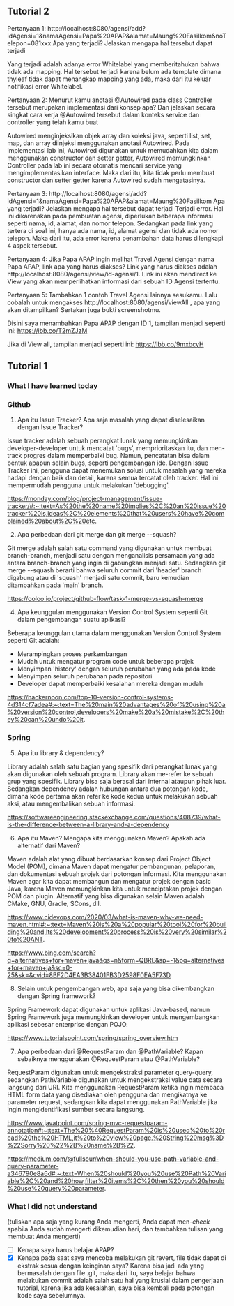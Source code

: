 ## Tutorial 2

Pertanyaan 1: 
http://localhost:8080/agensi/add?idAgensi=1&namaAgensi=Papa%20APAP&alamat=Maung%20Fasilkom&noTelepon=081xxx Apa yang terjadi? Jelaskan mengapa hal tersebut dapat terjadi

Yang terjadi adalah adanya error Whitelabel yang memberitahukan bahwa tidak ada mapping. Hal tersebut terjadi karena belum ada template dimana thyleaf tidak dapat menangkap mapping yang ada, maka dari itu keluar notifikasi error Whitelabel.

Pertanyaan 2: Menurut kamu anotasi @Autowired pada class Controller tersebut merupakan implementasi dari konsep apa? Dan jelaskan secara singkat cara kerja @Autowired tersebut dalam konteks service dan controller yang telah kamu buat

Autowired menginjeksikan objek array dan koleksi java, seperti list, set, map, dan array diinjeksi menggunakan anotasi Autowired. Pada implementasi lab ini, Autowired digunakan untuk memudahkan kita dalam menggunakan constructor dan setter getter, Autowired memungkinkan Controller pada lab ini secara otomatis mencari service yang mengimplementasikan interface. Maka dari itu, kita tidak perlu membuat constructor dan setter getter karena Autowired sudah mengatasinya.

Pertanyaan 3: http://localhost:8080/agensi/add?idAgensi=1&namaAgensi=Papa%20APAP&alamat=Maung%20Fasilkom Apa yang terjadi? Jelaskan mengapa hal tersebut dapat terjadi
Terjadi error. Hal ini dikarenakan pada pembuatan agensi, diperlukan beberapa informasi seperti nama, id, alamat, dan nomor telepon. Sedangkan pada link yang tertera di soal ini, hanya ada nama, id, alamat agensi dan tidak ada nomor telepon. Maka dari itu, ada error karena penambahan data harus dilengkapi 4 aspek tersebut.

Pertanyaan 4: Jika Papa APAP ingin melihat Travel Agensi dengan nama Papa APAP, link apa yang harus diakses?
Link yang harus diakses adalah http://localhost:8080/agensi/view/id-agensi/1. Link ini akan mendirect ke View yang akan memperlihatkan informasi dari sebuah ID Agensi tertentu.

Pertanyaan 5: Tambahkan 1 contoh Travel Agensi lainnya sesukamu. Lalu cobalah untuk mengakses http://localhost:8080/agensi/viewAll , apa yang akan ditampilkan? Sertakan juga bukti screenshotmu.

Disini saya menambahkan Papa APAP dengan ID 1, tampilan menjadi seperti ini:
https://ibb.co/T2mZJzM

Jika di View all, tampilan menjadi seperti ini:
https://ibb.co/9mxbcyH



## Tutorial 1
### What I have learned today

### Github
1. Apa itu Issue Tracker? Apa saja masalah yang dapat diselesaikan dengan Issue Tracker?

Issue tracker adalah sebuah perangkat lunak yang memungkinkan developer-developer untuk mencatat 'bugs', memprioritaskan itu, dan men-track progres dalam memperbaiki bug. Namun, pencatatan bisa dalam bentuk apapun selain bugs, seperti pengembangan ide. Dengan Issue Tracker ini, pengguna dapat menemukan solusi untuk masalah yang mereka hadapi dengan baik dan detail, karena semua tercatat oleh tracker. Hal ini mempermudah pengguna untuk melakukan 'debugging'.

https://monday.com/blog/project-management/issue-tracker/#:~:text=As%20the%20name%20implies%2C%20an%20issue%20tracker%20is,ideas%2C%20elements%20that%20users%20have%20complained%20about%2C%20etc.

2. Apa perbedaan dari git merge dan git merge --squash?

Git merge adalah salah satu command yang digunakan untuk membuat branch-branch, menjadi satu dengan menganalisis persamaan yang ada antara branch-branch yang ingin di gabungkan menjadi satu. Sedangkan git merge --squash berarti bahwa seluruh commit dari 'header' branch digabung atau di 'squash' menjadi satu commit, baru kemudian ditambahkan pada 'main' branch.

https://ooloo.io/project/github-flow/task-1-merge-vs-squash-merge

4. Apa keunggulan menggunakan Version Control System seperti Git dalam pengembangan
suatu aplikasi?

Beberapa keunggulan utama dalam menggunakan Version Control System seperti Git adalah:
  - Merampingkan proses perkembangan
  - Mudah untuk mengatur program code untuk beberapa projek
  - Menyimpan 'history' dengan seluruh perubahan yang ada pada kode
  - Menyimpan seluruh perubahan pada repositori
  - Developer dapat memperbaiki kesalahan mereka dengan mudah

https://hackernoon.com/top-10-version-control-systems-4d314cf7adea#:~:text=The%20main%20advantages%20of%20using%20a%20version%20control,developers%20make%20a%20mistake%2C%20they%20can%20undo%20it.

### Spring
5. Apa itu library & dependency?

Library adalah salah satu bagian yang spesifik dari perangkat lunak yang akan digunakan oleh sebuah program. Library akan me-refer ke sebuah grup yang spesifik. Library bisa saja berasal dari internal ataupun pihak luar. Sedangkan dependency adalah hubungan antara dua potongan kode, dimana kode pertama akan refer ke kode kedua untuk melakukan sebuah aksi, atau mengembalikan sebuah informasi.

https://softwareengineering.stackexchange.com/questions/408739/what-is-the-difference-between-a-library-and-a-dependency

6. Apa itu Maven? Mengapa kita menggunakan Maven? Apakah ada alternatif dari Maven?

Maven adalah alat yang dibuat berdasarkan konsep dari Project Object Model 
(POM), dimana Maven dapat mengatur pembangunan, pelaporan, dan dokumentasi sebuah projek dari potongan informasi. Kita menggunakan Maven agar kita dapat membangun dan mengatur projek dengan basic Java, karena Maven memungkinkan kita untuk menciptakan projek dengan POM dan plugin. Alternatif yang bisa digunakan selain Maven adalah CMake, GNU, Gradle, SCons, dll.

https://www.cidevops.com/2020/03/what-is-maven-why-we-need-maven.html#:~:text=Maven%20is%20a%20popular%20tool%20for%20building%20and,Its%20development%20process%20is%20very%20similar%20to%20ANT.

https://www.bing.com/search?q=alternatives+for+maven+java&qs=n&form=QBRE&sp=-1&pq=alternatives+for+maven+ja&sc=0-25&sk=&cvid=8BF2D4EA3B38401FB3D2598F0EA5F73D

8. Selain untuk pengembangan web, apa saja yang bisa dikembangkan dengan Spring
framework?

Spring Framework dapat digunakan untuk aplikasi Java-based, namun Spring Framework juga memungkinkan developer untuk mengembangkan aplikasi sebesar enterprise dengan POJO.

https://www.tutorialspoint.com/spring/spring_overview.htm

7. Apa perbedaan dari @RequestParam dan @PathVariable? Kapan sebaiknya
menggunakan @RequestParam atau @PathVariable?

RequestParam digunakan untuk mengekstraksi parameter query-query, sedangkan PathVariable digunakan untuk mengekstraksi value data secara langsung dari URI. Kita menggunakan RequestParam ketika ingin membaca HTML form data yang disediakan oleh pengguna dan mengikatnya ke parameter request, sedangkan kita dapat menggunakan PathVariable jika ingin mengidentifikasi sumber secara langsung.

https://www.javatpoint.com/spring-mvc-requestparam-annotation#:~:text=The%20%40RequestParam%20is%20used%20to%20read%20the%20HTML,it%20to%20view%20page.%20String%20msg%3D%22Sorry%20%22%2B%20name%2B%22.

https://medium.com/@fullsour/when-should-you-use-path-variable-and-query-parameter-a346790e8a6d#:~:text=When%20should%20you%20use%20Path%20Variable%2C%20and%20how,filter%20items%2C%20then%20you%20should%20use%20query%20parameter.

### What I did not understand
(tuliskan apa saja yang kurang Anda mengerti, Anda dapat men-_check_ apabila Anda
sudah mengerti dikemudian hari, dan tambahkan tulisan yang membuat Anda mengerti)
- [ ] Kenapa saya harus belajar APAP?
- [x] Kenapa pada saat saya mencoba melakukan git revert, file tidak dapat di ekstrak sesua dengan keinginan saya?
Karena bisa jadi ada yang bermasalah dengan file .git, maka dari itu, saya belajar bahwa melakukan commit adalah salah satu hal yang krusial dalam pengerjaan tutorial, karena jika ada kesalahan, saya bisa kembali pada potongan kode saya sebelumnya.
